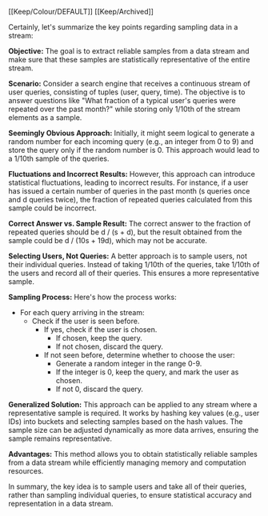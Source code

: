 [[Keep/Colour/DEFAULT]] [[Keep/Archived]] 

Certainly, let's summarize the key points regarding sampling data in a stream:

**Objective:** The goal is to extract reliable samples from a data stream and make sure that these samples are statistically representative of the entire stream.

**Scenario:** Consider a search engine that receives a continuous stream of user queries, consisting of tuples (user, query, time). The objective is to answer questions like "What fraction of a typical user's queries were repeated over the past month?" while storing only 1/10th of the stream elements as a sample.

**Seemingly Obvious Approach:** Initially, it might seem logical to generate a random number for each incoming query (e.g., an integer from 0 to 9) and store the query only if the random number is 0. This approach would lead to a 1/10th sample of the queries.

**Fluctuations and Incorrect Results:** However, this approach can introduce statistical fluctuations, leading to incorrect results. For instance, if a user has issued a certain number of queries in the past month (s queries once and d queries twice), the fraction of repeated queries calculated from this sample could be incorrect.

**Correct Answer vs. Sample Result:** The correct answer to the fraction of repeated queries should be d / (s + d), but the result obtained from the sample could be d / (10s + 19d), which may not be accurate.

**Selecting Users, Not Queries:** A better approach is to sample users, not their individual queries. Instead of taking 1/10th of the queries, take 1/10th of the users and record all of their queries. This ensures a more representative sample.

**Sampling Process:** Here's how the process works:
- For each query arriving in the stream:
  - Check if the user is seen before.
    - If yes, check if the user is chosen.
      - If chosen, keep the query.
      - If not chosen, discard the query.
    - If not seen before, determine whether to choose the user:
      - Generate a random integer in the range 0-9.
      - If the integer is 0, keep the query, and mark the user as chosen.
      - If not 0, discard the query.

**Generalized Solution:** This approach can be applied to any stream where a representative sample is required. It works by hashing key values (e.g., user IDs) into buckets and selecting samples based on the hash values. The sample size can be adjusted dynamically as more data arrives, ensuring the sample remains representative.

**Advantages:** This method allows you to obtain statistically reliable samples from a data stream while efficiently managing memory and computation resources.

In summary, the key idea is to sample users and take all of their queries, rather than sampling individual queries, to ensure statistical accuracy and representation in a data stream.
